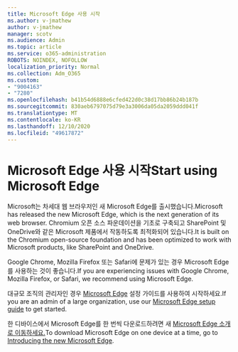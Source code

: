 ```yaml
---
title: Microsoft Edge 사용 시작
ms.author: v-jmathew
author: v-jmathew
manager: scotv
ms.audience: Admin
ms.topic: article
ms.service: o365-administration
ROBOTS: NOINDEX, NOFOLLOW
localization_priority: Normal
ms.collection: Adm_O365
ms.custom:
- "9004163"
- "7280"
ms.openlocfilehash: b41b54d6888e6cfed422d0c38d17bb86b24b187b
ms.sourcegitcommit: 830aeb6797075d79e3a3006da05da2059ddd041f
ms.translationtype: MT
ms.contentlocale: ko-KR
ms.lasthandoff: 12/10/2020
ms.locfileid: "49617872"
---
```

# <a name="start-using-microsoft-edge"></a><span data-ttu-id="1e197-102">Microsoft Edge 사용 시작</span><span class="sxs-lookup"><span data-stu-id="1e197-102">Start using Microsoft Edge</span></span>

<span data-ttu-id="1e197-103">Microsoft는 차세대 웹 브라우저인 새 Microsoft Edge를 출시했습니다.</span><span class="sxs-lookup"><span data-stu-id="1e197-103">Microsoft has released the new Microsoft Edge, which is the next generation of its web browser.</span></span> <span data-ttu-id="1e197-104">Chromium 오픈 소스 파운데이션을 기초로 구축되고 SharePoint 및 OneDrive와 같은 Microsoft 제품에서 작동하도록 최적화되어 있습니다.</span><span class="sxs-lookup"><span data-stu-id="1e197-104">It is built on the Chromium open-source foundation and has been optimized to work with Microsoft products, like SharePoint and OneDrive.</span></span>

<span data-ttu-id="1e197-105">Google Chrome, Mozilla Firefox 또는 Safari에 문제가 있는 경우 Microsoft Edge를 사용하는 것이 좋습니다.</span><span class="sxs-lookup"><span data-stu-id="1e197-105">If you are experiencing issues with Google Chrome, Mozilla Firefox, or Safari, we recommend using Microsoft Edge.</span></span>

<span data-ttu-id="1e197-106">대규모 조직의 관리자인 경우 [Microsoft Edge](https://go.microsoft.com/fwlink/?linkid=2142423) 설정 가이드를 사용하여 시작하세요.</span><span class="sxs-lookup"><span data-stu-id="1e197-106">If you are an admin of a large organization, use our [Microsoft Edge setup guide](https://go.microsoft.com/fwlink/?linkid=2142423) to get started.</span></span>

<span data-ttu-id="1e197-107">한 디바이스에서 Microsoft Edge를 한 번씩 다운로드하려면 새 [Microsoft Edge 소개로 이동하세요.](https://go.microsoft.com/fwlink/?linkid=2141049)</span><span class="sxs-lookup"><span data-stu-id="1e197-107">To download Microsoft Edge on one device at a time, go to [Introducing the new Microsoft Edge](https://go.microsoft.com/fwlink/?linkid=2141049).</span></span>

